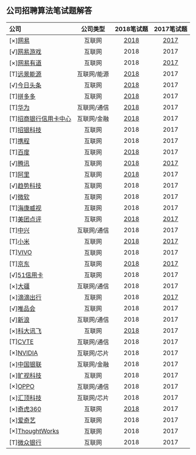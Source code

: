 
## 公司招聘算法笔试题解答

|公司|公司类型|2018笔试题|2017笔试题|
|:---|:----:|:----:|:---:|
|[×][网易](http://campus.163.com/#/home)                                                                                      |互联网      |[2018](https://github.com/LyricYang/Internet-Recruiting-Algorithm-Problems/blob/master/InternetRecruitingAlgorithmProblems/NETEASE/Problem%20Description%202018.md)|[2017](https://github.com/LyricYang/Internet-Recruiting-Algorithm-Problems/blob/master/InternetRecruitingAlgorithmProblems/NETEASE/Problem%20Description%202017.md)|
|[√][网易游戏](http://game.campus.163.com/index.html)                                                                         |互联网      | 2018|2017|
|[×][网易有道](http://job.youdao.com/)                                                                                        |互联网      | 2018|[2017](https://github.com/LyricYang/Internet-Recruiting-Algorithm-Problems/blob/master/InternetRecruitingAlgorithmProblems/YOUDAO/Problem%20Description%202017.md)|
|[T][远景能源](https://recruit.envisioncn.com/)                                                                               |互联网/能源 |[2018](https://github.com/LyricYang/Internet-Recruiting-Algorithm-Problems/blob/master/InternetRecruitingAlgorithmProblems/ENVISION/Problem%20Description%202018.md)|2017|
|[√][今日头条](https://job.bytedance.com/campus)                                                                              |互联网      |[2018](https://github.com/LyricYang/Internet-Recruiting-Algorithm-Problems/blob/master/InternetRecruitingAlgorithmProblems/TOUTIAO/Problem%20Description%202018.md)|2017|
|[T][拼多多](http://www.pinduoduo.com/campus.html)                                                                            |互联网      |[2018](https://github.com/LyricYang/Internet-Recruiting-Algorithm-Problems/blob/master/InternetRecruitingAlgorithmProblems/PINDUODUO/Problem%20Description%202018.md)|2017|
|[T][华为](http://career.huawei.com/reccampportal/campus4_index.html#campus4/pages/home/freshGraduate.html?type=2&faqtype=1)  |互联网/通信 |[2018](https://github.com/LyricYang/Internet-Recruiting-Algorithm-Problems/blob/master/InternetRecruitingAlgorithmProblems/HUAWEI/Problem%20Description%202018.md)|2017|
|[T][招商银行信用卡中心](http://cmbcc.zhiye.com/campus)                                                                       |互联网/金融 |[2018](https://github.com/LyricYang/Internet-Recruiting-Algorithm-Problems/blob/master/InternetRecruitingAlgorithmProblems/MERCHANTSBANK/Problem%20Description%202018.md)|2017|
|[T][招银科技](https://cmbnt.cmbchina.com/bulletin/cmbnt2018/index.html)                                                      |互联网      |2018|2017|
|[T][携程](http://campus.ctrip.com/)                                                                                          |互联网      |2018|2017|
|[T][百度](https://talent.baidu.com/external/baidu/campus.html#/campus)                                                       |互联网      |[2018](https://github.com/LyricYang/Internet-Recruiting-Algorithm-Problems/blob/master/InternetRecruitingAlgorithmProblems/Baidu/Problem%20Description%202018.md)|2017|
|[√][腾讯](https://join.qq.com/index.php)                                                                                     |互联网      |[2018](https://github.com/LyricYang/Internet-Recruiting-Algorithm-Problems/blob/master/InternetRecruitingAlgorithmProblems/TENCENT/Problem%20Description%202018.md)|[2017](https://github.com/LyricYang/Internet-Recruiting-Algorithm-Problems/blob/master/InternetRecruitingAlgorithmProblems/TENCENT/Problem%20Description%202017.md)|
|[T][阿里](https://campus.alibaba.com/index.htm)                                                                              |互联网      |[2018](https://github.com/LyricYang/Internet-Recruiting-Algorithm-Problems/blob/master/InternetRecruitingAlgorithmProblems/ALiBaba/Problem%20Description%202018.md)|2017|
|[√][趋势科技](http://campus.51job.com/trendmicro2018/job.html)                                                               |互联网      |2018|2017|
|[√][微软](http://www.joinms.com/cn_c/index.html)                                                                             |互联网      |2018|2017|
|[T][海康威视](http://campus.hikvision.com/home)                                                                              |互联网      |2018|2017|
|[T][美团点评](https://campus.meituan.com/#/)                                                                                 |互联网      |[2018](https://github.com/LyricYang/Internet-Recruiting-Algorithm-Problems/blob/master/InternetRecruitingAlgorithmProblems/InternetRecruitingAlgorithmProblems/MEITUAN/Problem%20Description%202018.md)|[2017](https://github.com/LyricYang/Internet-Recruiting-Algorithm-Problems/blob/master/InternetRecruitingAlgorithmProblems/MEITUAN/Problem%20Description%202017.md)|
|[T][中兴](http://job.zte.com.cn/)                                                                                            |互联网/通信 |2018|2017|
|[T][小米](http://hr.xiaomi.com/campus/process)                                                                               |互联网      |[2018](https://github.com/LyricYang/Internet-Recruiting-Algorithm-Problems/blob/master/InternetRecruitingAlgorithmProblems/MI/Problem%20Description%202018.md)|[2017](https://github.com/LyricYang/Internet-Recruiting-Algorithm-Problems/blob/master/InternetRecruitingAlgorithmProblems/MI/Problem%20Description%202017.md)|
|[T][VIVO](http://hr.vivo.com/wt/vivo/web/index/CompvivoPagerecruit_School)                                                   |互联网      |2018|2017|
|[T][京东](http://campus.jd.com/home)                                                                                         |互联网      |[2018](https://github.com/LyricYang/Internet-Recruiting-Algorithm-Problems/blob/master/InternetRecruitingAlgorithmProblems/JD/Problem%20Description%202018.md)|[2017](https://github.com/LyricYang/Internet-Recruiting-Algorithm-Problems/blob/master/InternetRecruitingAlgorithmProblems/JD/Problem%20Description%202017.md)|
|[√][51信用卡](http://job.u51.com/Campus/)                                                                                    |互联网      |2018|2017|
|[×][大疆](https://we.dji.com/zh-CN/)                                                                                         |互联网/通信 |2018|2017|
|[×][滴滴出行](http://campus.didichuxing.com/campus)                                                                          |互联网      |2018|[2017](https://github.com/LyricYang/Internet-Recruiting-Algorithm-Problems/blob/master/InternetRecruitingAlgorithmProblems/DIDI/Problem%20Description%202017.md)|
|[√][唯品会](http://campus.vip.com/)                                                                                          |互联网      |2018|2017|
|[√][新浪](http://career.sina.com.cn/welcome.html)                                                                            |互联网/通信 |2018|2017|
|[×][科大讯飞](https://iflytek.cheng95.com/other/campus)                                                                      |互联网      |[2018](https://github.com/LyricYang/Internet-Recruiting-Algorithm-Problems/blob/master/InternetRecruitingAlgorithmProblems/IFLYTEK/Problem%20Description%202018.md)|2017|
|[T][CVTE](http://campus.cvte.com/)                                                                                           |互联网/通信 |2018|2017|
|[×][NVIDIA](http://campus.51job.com/nvidia/)                                                                                 |互联网/芯片 |2018|2017|
|[×][中国银联](https://billcloud.unionpay.com/wxweb/UPJob/index)                                                              |互联网/金融 |2018|2017|
|[×][旷视科技](https://www.megvii.com/campus/)                                                                                |互联网      |2018|2017|
|[×][OPPO](http://oppotqp.zhaopin.com/index.html)                                                                             |互联网/通信 |2018|2017|
|[×][汇顶科技](http://www.goodix.com/campus/)                                                                                 |互联网/芯片 |2018|2017|
|[×][奇虎360](http://hr.360.cn/)                                                                                              |互联网      |[2018](https://github.com/LyricYang/Internet-Recruiting-Algorithm-Problems/blob/master/InternetRecruitingAlgorithmProblems/360/Problem%20Description%202018.md)|2017|
|[×][爱奇艺](http://zhaopin.iqiyi.com/)                                                                                       |互联网      |2018|2017|
|[×][ThoughtWorks](https://join.thoughtworks.cn)                                                                              |互联网      |2018|2017|
|[T][微众银行](https://webank.cheng95.com/positions/campus_recruitment?channel=1&project_id=2)                                |互联网      |2018|2017|
